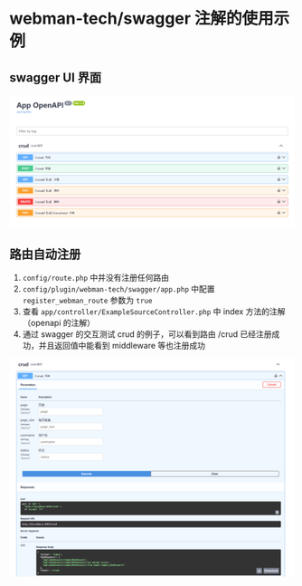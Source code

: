 # webman-tech/swagger 注解的使用示例

## swagger UI 界面

![swagger_ui](./_images/swagger_ui.png)

## 路由自动注册

1. `config/route.php` 中并没有注册任何路由
2. `config/plugin/webman-tech/swagger/app.php` 中配置 `register_webman_route` 参数为 `true`
3. 查看 `app/controller/ExampleSourceController.php` 中 index 方法的注解（openapi 的注解）
4. 通过 swagger 的交互测试 crud 的例子，可以看到路由 /crud 已经注册成功，并且返回值中能看到 middleware 等也注册成功

![crud_get.png](./_images/crud_get.png)